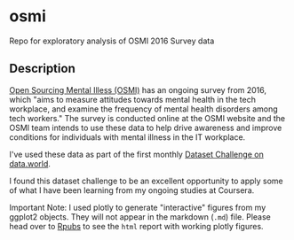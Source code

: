 # osmi
Repo for exploratory analysis of OSMI 2016 Survey data

## Description

[Open Sourcing Mental Illess (OSMI)](https://osmihelp.org) has an ongoing survey from 2016, which "aims to measure attitudes towards mental health in the tech workplace, and examine the frequency of mental health disorders among tech workers." The survey is conducted online at the OSMI website and the OSMI team intends to use these data to help drive awareness and improve conditions for individuals with mental illness in the IT workplace. 

I've used these data as part of the first monthly [Dataset Challenge on data.world](https://medium.com/the-data-science-download/partnering-to-help-students-build-their-data-science-credentials-8773fb35f49e#.o04qr7h6j). 

I found this dataset challenge to be an excellent opportunity to apply some of what I have been learning from my ongoing studies at Coursera. 

Important Note: I used plotly to generate "interactive" figures from my ggplot2 objects. They will not appear in the markdown (`.md`) file. Please head over to [Rpubs](http://rpubs.com/dnrichardson/osmi) to see the `html` report with working plotly figures.